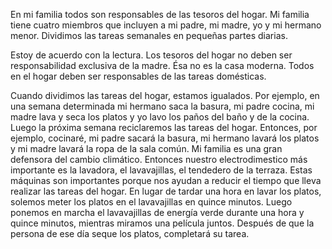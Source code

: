 En mi familia todos son responsables de las tesoros del hogar. Mi familia tiene cuatro miembros que incluyen a mi padre, mi madre, yo y mi hermano menor. Dividimos las tareas semanales en pequeñas partes diarias.

Estoy de acuerdo con la lectura. Los tesoros del hogar no deben ser responsabilidad exclusiva de la madre. Ésa no es la casa moderna. Todos en el hogar deben ser responsables de las tareas domésticas.

Cuando dividimos las tareas del hogar, estamos igualados. Por ejemplo, en una semana determinada mi hermano saca la basura, mi padre cocina, mi madre lava y seca los platos y yo lavo los paños del baño y de la cocina. Luego la próxima semana reciclaremos las tareas del hogar. Entonces, por ejemplo, cocinaré, mi padre sacará la basura, mi hermano lavará los platos y mi madre lavará la ropa de la sala común. Mi familia es una gran defensora del cambio climático. Entonces nuestro electrodimestico más importante es la lavadora, el lavavajillas, el tendedero de la terraza. Estas máquinas son importantes porque nos ayudan a reducir el tiempo que lleva realizar las tareas del hogar. En lugar de tardar una hora en lavar los platos, solemos meter los platos en el lavavajillas en quince minutos. Luego ponemos en marcha el lavavajillas de energía verde durante una hora y quince minutos, mientras miramos una película juntos. Después de que la persona de ese día seque los platos, completará su tarea.